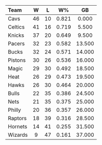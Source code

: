 | Team                             |  W  |  L  |  W%   |   GB   |
|:---------------------------------|:---:|:---:|:-----:|:------:|
| [](/r/clevelandcavs) Cavs        | 46  | 10  | 0.821 | 0.000  |
| [](/r/bostonceltics) Celtics     | 41  | 16  | 0.719 | 5.500  |
| [](/r/nyknicks) Knicks           | 37  | 20  | 0.649 | 9.500  |
| [](/r/pacers) Pacers             | 32  | 23  | 0.582 | 13.500 |
| [](/r/mkebucks) Bucks            | 32  | 24  | 0.571 | 14.000 |
| [](/r/detroitpistons) Pistons    | 30  | 26  | 0.536 | 16.000 |
| [](/r/orlandomagic) Magic        | 29  | 30  | 0.492 | 18.500 |
| [](/r/heat) Heat                 | 26  | 29  | 0.473 | 19.500 |
| [](/r/atlantahawks) Hawks        | 26  | 30  | 0.464 | 20.000 |
| [](/r/chicagobulls) Bulls        | 22  | 35  | 0.386 | 24.500 |
| [](/r/gonets) Nets               | 21  | 35  | 0.375 | 25.000 |
| [](/r/sixers) Philly             | 20  | 36  | 0.357 | 26.000 |
| [](/r/torontoraptors) Raptors    | 18  | 39  | 0.316 | 28.500 |
| [](/r/charlottehornets) Hornets  | 14  | 41  | 0.255 | 31.500 |
| [](/r/washingtonwizards) Wizards |  9  | 47  | 0.161 | 37.000 |